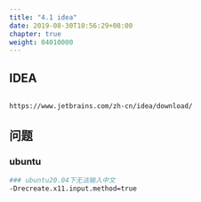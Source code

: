 ```yaml
---
title: "4.1 idea"
date: 2019-08-30T10:56:29+08:00
chapter: true
weight: 04010000
---
```


## IDEA

```bash

https://www.jetbrains.com/zh-cn/idea/download/

```

## 问题

### ubuntu

```bash
### ubuntu20.04下无法输入中文
-Drecreate.x11.input.method=true

```
